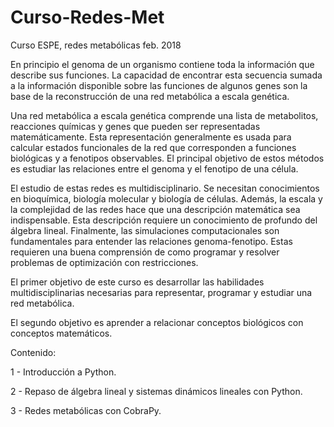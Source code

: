 # Curso-Redes-Met
Curso ESPE, redes metabólicas feb. 2018

En principio el genoma de un organismo contiene toda la información que describe sus
funciones. La capacidad de encontrar esta secuencia sumada a la información disponible sobre
las funciones de algunos genes son la base de la reconstrucción de una red metabólica a escala
genética.

Una red metabólica a escala genética comprende una lista de metabolitos, reacciones químicas
y genes que pueden ser representadas matemáticamente. Esta representación generalmente
es usada para calcular estados funcionales de la red que corresponden a funciones biológicas y
a fenotipos observables. El principal objetivo de estos métodos es estudiar las relaciones entre
el genoma y el fenotipo de una célula.

El estudio de estas redes es multidisciplinario. Se necesitan conocimientos en bioquímica,
biología molecular y biología de células. Además, la escala y la complejidad de las redes hace
que una descripción matemática sea indispensable. Esta descripción requiere un conocimiento
de profundo del álgebra lineal. Finalmente, las simulaciones computacionales son
fundamentales para entender las relaciones genoma-fenotipo. Estas requieren una buena
comprensión de como programar y resolver problemas de optimización con restricciones.

El primer objetivo de este curso es desarrollar las habilidades multidisciplinarias necesarias para
representar, programar y estudiar una red metabólica. 

El segundo objetivo es aprender a relacionar conceptos biológicos con conceptos matemáticos. 

Contenido: 

  1 - Introducción a Python.
  
  2 - Repaso de álgebra lineal y sistemas dinámicos lineales con Python. 
  
  3 - Redes metabólicas con CobraPy.
